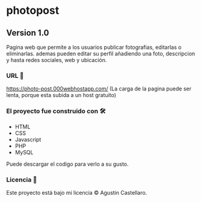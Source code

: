 # photopost
## Version 1.0

Pagina web que permite a los usuarios publicar fotografias, editarlas o eliminarlas.
ademas pueden editar su perfil añadiendo una foto, descripcion y hasta redes sociales, web y ubicación.

### URL 📎
https://photo-post.000webhostapp.com/
(La carga de la pagina puede ser lenta, porque esta subida a un host gratuito)

### El proyecto fue construido con 🛠️
- HTML
- CSS
- Javascript
- PHP
- MySQL

Puede descargar el codigo para verlo a su gusto.

### Licencia 📄
Este proyecto está bajo mi licencia © Agustin Castellaro.
